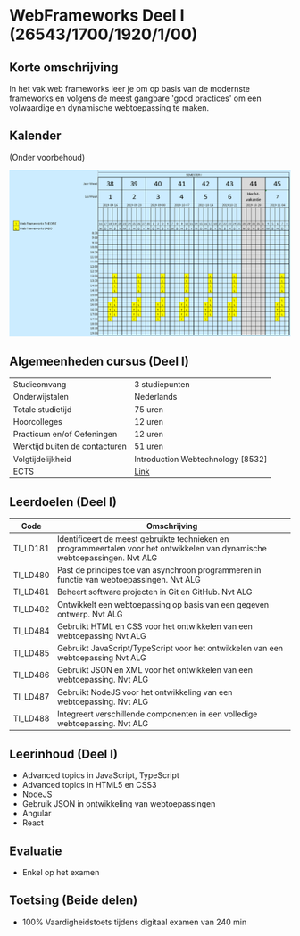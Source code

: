 # WebFrameworks Deel I (26543/1700/1920/1/00)

## Korte omschrijving

In het vak web frameworks leer je om op basis van de modernste frameworks en volgens de meest gangbare 'good practices' om een volwaardige en dynamische webtoepassing te maken.

## Kalender

(Onder voorbehoud)

![Course Calendar](Media/Calendar.png)

## Algemeenheden cursus (Deel I)

|                                |                                   |
| ------------------------------ | --------------------------------- |
| Studieomvang                   | 3 studiepunten                    |
| Onderwijstalen                 | Nederlands                        |
| Totale studietijd              | 75 uren                           |
| Hoorcolleges                   | 12 uren                           |
| Practicum en/of Oefeningen     | 12 uren                           |
| Werktijd buiten de contacturen | 51 uren                           |
| Volgtijdelijkheid              | Introduction Webtechnology [8532] |
| ECTS                           | [Link](https://ects.ap.be/en)     |

## Leerdoelen (Deel I)

| Code     | Omschrijving                                                                                                                 |
| -------- | ---------------------------------------------------------------------------------------------------------------------------- |
| TI_LD181 | Identificeert de meest gebruikte technieken en programmeertalen voor het ontwikkelen van dynamische webtoepassingen.	Nvt	ALG |
| TI_LD480 | Past de principes toe van asynchroon programmeren in functie van webtoepassingen.	Nvt	ALG                                    |
| TI_LD481 | Beheert software projecten in Git en GitHub.	Nvt	ALG                                                                         |
| TI_LD482 | Ontwikkelt een webtoepassing op basis van een gegeven ontwerp.	Nvt	ALG                                                       |
| TI_LD484 | Gebruikt HTML en CSS voor het ontwikkelen van een webtoepassing	Nvt	ALG                                                      |
| TI_LD485 | Gebruikt JavaScript/TypeScript voor het ontwikkelen van een webtoepassing	Nvt	ALG                                            |
| TI_LD486 | Gebruikt JSON en XML voor het ontwikkelen van een webtoepassing.	Nvt	ALG                                                     |
| TI_LD487 | Gebruikt NodeJS voor het ontwikkeling van een webtoepassing.	Nvt	ALG                                                         |
| TI_LD488 | Integreert verschillende componenten in een volledige webtoepassing.	Nvt	ALG                                                 |

## Leerinhoud (Deel I)

- Advanced topics in JavaScript, TypeScript
- Advanced topics in HTML5 en CSS3
- NodeJS
- Gebruik JSON in ontwikkeling van webtoepassingen
- Angular
- React

## Evaluatie

- Enkel op het examen

## Toetsing (Beide delen)

- 100% Vaardigheidstoets tijdens digitaal examen van 240 min

